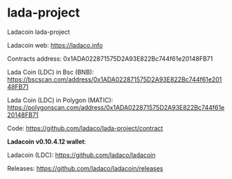 # lada-project
Ladacoin lada-project

Ladacoin web: https://ladaco.info

Contracts address: 0x1ADA022871575D2A93E822Bc744f61e20148FB71

Lada Coin (LDC) in Bsc (BNB): https://bscscan.com/address/0x1ADA022871575D2A93E822Bc744f61e20148FB71

Lada Coin (LDC) in Polygon (MATIC): https://polygonscan.com/address/0x1ADA022871575D2A93E822Bc744f61e20148FB71

Code: https://github.com/ladaco/lada-project/contract

<b>Ladacoin v0.10.4.12 wallet</b>:

Ladacoin (LDC):
https://github.com/ladaco/ladacoin

Releases:
https://github.com/ladaco/ladacoin/releases
